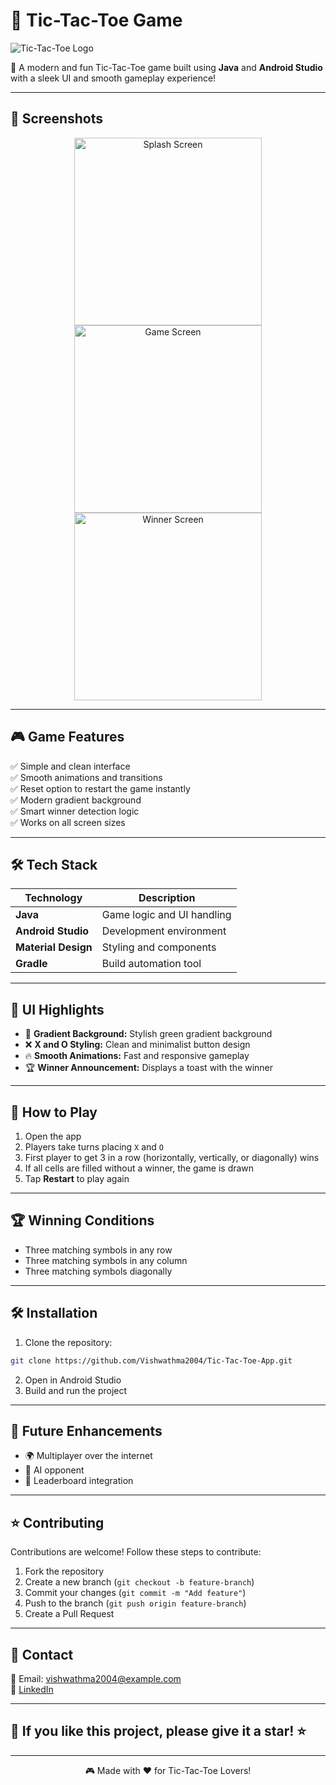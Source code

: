 # 🎯 Tic-Tac-Toe Game

![Tic-Tac-Toe Logo](app/src/main/res/drawable/tic_tac_toe_logo.png)

🚀 A modern and fun Tic-Tac-Toe game built using **Java** and **Android Studio** with a sleek UI and smooth gameplay experience!

---

## 📱 **Screenshots**  
<div align="center">
  <img src="screenshots/splash_screen.png" width="300" alt="Splash Screen"/>  
  <img src="screenshots/game_screen.png" width="300" alt="Game Screen"/>  
  <img src="screenshots/winner_screen.png" width="300" alt="Winner Screen"/>
</div>

---

## 🎮 **Game Features**  
✅ Simple and clean interface  
✅ Smooth animations and transitions  
✅ Reset option to restart the game instantly  
✅ Modern gradient background  
✅ Smart winner detection logic  
✅ Works on all screen sizes  

---

## 🛠️ **Tech Stack**  
| Technology | Description |
|-----------|-------------|
| **Java** | Game logic and UI handling |
| **Android Studio** | Development environment |
| **Material Design** | Styling and components |
| **Gradle** | Build automation tool |

---

## 🎨 **UI Highlights**  
- 🌈 **Gradient Background:** Stylish green gradient background  
- ❌ **X and O Styling:** Clean and minimalist button design  
- 🔥 **Smooth Animations:** Fast and responsive gameplay  
- 🏆 **Winner Announcement:** Displays a toast with the winner  

---

## 🚀 **How to Play**  
1. Open the app  
2. Players take turns placing `X` and `O`  
3. First player to get 3 in a row (horizontally, vertically, or diagonally) wins  
4. If all cells are filled without a winner, the game is drawn  
5. Tap **Restart** to play again  

---

## 🏆 **Winning Conditions**  
- Three matching symbols in any row  
- Three matching symbols in any column  
- Three matching symbols diagonally  

---

## 🛠️ **Installation**  
1. Clone the repository:  
```bash
git clone https://github.com/Vishwathma2004/Tic-Tac-Toe-App.git
```
2. Open in Android Studio  
3. Build and run the project  

---

## 🚧 **Future Enhancements**  
- 🌍 Multiplayer over the internet  
- 🎯 AI opponent  
- 🏅 Leaderboard integration  

---

## ⭐ **Contributing**  
Contributions are welcome! Follow these steps to contribute:  
1. Fork the repository  
2. Create a new branch (`git checkout -b feature-branch`)  
3. Commit your changes (`git commit -m "Add feature"`)  
4. Push to the branch (`git push origin feature-branch`)  
5. Create a Pull Request  

---

## 📩 **Contact**  
📧 Email: vishwathma2004@example.com  
💼 [LinkedIn](https://linkedin.com/in/vishwathma2004)  

---

## 🌟 **If you like this project, please give it a star!** ⭐

---

<div align="center">

🎮 Made with ❤️ for Tic-Tac-Toe Lovers!

</div>
